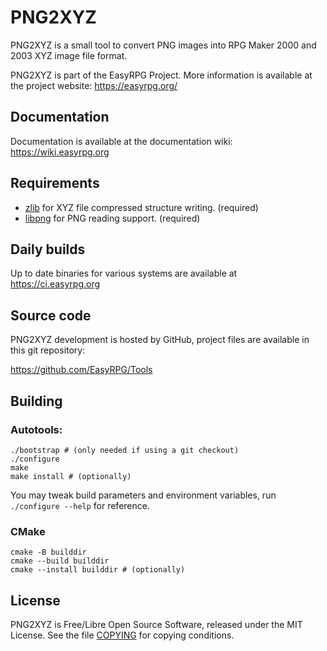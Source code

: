 # PNG2XYZ

PNG2XYZ is a small tool to convert PNG images into RPG Maker 2000 and 2003 XYZ
image file format.

PNG2XYZ is part of the EasyRPG Project. More information is available
at the project website: https://easyrpg.org/


## Documentation

Documentation is available at the documentation wiki: https://wiki.easyrpg.org


## Requirements

- [zlib] for XYZ file compressed structure writing. (required)
- [libpng] for PNG reading support. (required)


## Daily builds

Up to date binaries for various systems are available at https://ci.easyrpg.org


## Source code

PNG2XYZ development is hosted by GitHub, project files are available
in this git repository:

https://github.com/EasyRPG/Tools


## Building

### Autotools:

```shell
./bootstrap # (only needed if using a git checkout)
./configure
make
make install # (optionally)
```

You may tweak build parameters and environment variables, run
`./configure --help` for reference.

### CMake

```shell
cmake -B builddir
cmake --build builddir
cmake --install builddir # (optionally)
```


## License

PNG2XYZ is Free/Libre Open Source Software, released under the MIT License.
See the file [COPYING] for copying conditions.


[zlib]: https://zlib.net
[libpng]: http://libpng.org/pub/png/libpng.html
[COPYING]: COPYING
